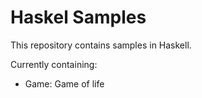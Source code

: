 Haskel Samples
===============

This repository contains samples in Haskell.

Currently containing:

- Game: Game of life
